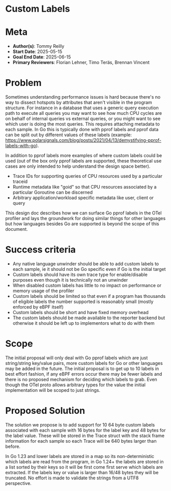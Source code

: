 Custom Labels
=============

# Meta

- **Author(s)**: Tommy Reilly
- **Start Date**: 2025-05-15
- **Goal End Date**: 2025-06-15
- **Primary Reviewers**: Florian Lehner, Timo Teräs, Brennan Vincent

# Problem

Sometimes understanding performance issues is hard because there's no way to dissect hotspots by attributes that aren't visible in the program structure. For instance in a database that uses a generic query execution path to execute all queries you may want to see how much CPU cycles are on behalf of internal queries vs external queries, or you might want to see which user is doing the most queries. This requires attaching metadata to each sample. In Go this is typically done with pprof labels and pprof data can be split out by different values of these labels (example: https://www.polarsignals.com/blog/posts/2021/04/13/demystifying-pprof-labels-with-go).

In addition to pprof labels more examples of where custom labels could be used (out of the box only pprof labels are supported, these theoretical use cases are only intended to help understand the design space better).

- Trace IDs for supporting queries of CPU resources used by a particular traceid
- Runtime metadata like "goid" so that CPU resources associated by a particular Goroutine can be discerned
- Arbitrary application/workload specific metadata like user, client or query

This design doc describes how we can surface Go pprof labels in the OTel profiler and lays the groundwork for doing similar things for other languages but how languages besides Go are supported is beyond the scope of this document.

# Success criteria

- Any native language unwinder should be able to add custom labels to each sample, ie it should not be Go specific even if Go is the initial target
- Custom labels should have its own trace type for enable/disable purposes even though it is technically not an unwinder
- When disabled custom labels has little to no impact on performance or memory usage of the profiler
- Custom labels should be limited so that even if a program has thousands of eligible labels the number supported is reasonably small (mostly enforced by eBPF itself)
- Custom labels should be short and have fixed memory overhead
- The custom labels should be made available to the reporter backend but otherwise it should be left up to implementors what to do with them

# Scope

The initial proposal will only deal with Go pprof labels which are just string/string key/value pairs, more custom labels for Go or other languages may be added in the future. The initial proposal is to get up to 10 labels in best effort fashion, if any eBPF errors occur there may be fewer labels and there is no proposed mechanism for deciding which labels to grab. Even though the OTel proto allows arbitrary types for the value the initial implementation will be scoped to just strings.

# Proposed Solution

The solution we propose is to add support for 10 64 byte custom labels associated with each sample with 16 bytes for the label key and 48 bytes for the label value. These will be stored in the Trace struct with the stack frame information for each sample so each Trace will be 640 bytes larger than before.

In Go 1.23 and lower labels are stored in a map so its non-deterministic which labels are read from the program, in Go 1.24+ the labels are stored in a list sorted by their keys so it will be first come first serve which labels are extracted. If the labels key or value is larger than 16/48 bytes they will be truncated. No effort is made to validate the strings from a UTF8 perspective.
